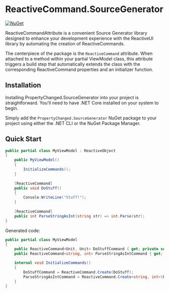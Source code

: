 # ReactiveCommand.SourceGenerator

[![NuGet](https://img.shields.io/nuget/v/ReactiveCommand.SourceGenerator.svg)](https://www.nuget.org/packages/ReactiveCommand.SourceGenerator/)

ReactiveCommandAttribute is a convenient Source Generator library designed to enhance your development experience with the ReactiveUI library by automating the creation of ReactiveCommands.

The centerpiece of the package is the `ReactiveCommand` attribute. When attached to a method within your partial ViewModel class, this attribute triggers a build step that automatically extends the class with the corresponding ReactiveCommand properties and an initializer function.

## Installation
Installing PropertyChanged.SourceGenerator into your project is straightforward. You'll need to have .NET Core installed on your system to begin.

Simply add the `PropertyChanged.SourceGenerator` NuGet package to your project using either the .NET CLI or the NuGet Package Manager.

## Quick Start
```csharp
public partial class MyViewModel : ReactiveObject
{
    public MyViewModel() 
    {
        InitializeCommands();
    }
    
    [ReactiveCommand]
    public void DoStuff()
    {
        Console.WriteLine("Stuff!");
    }
    
    [ReactiveCommand]
    public int ParseStringAsInt(string str) => int.Parse(str);
}
```

Generated code:
```csharp
public partial class MyViewModel
{
    public ReactiveCommand<Unit, Unit> DoStuffCommand { get; private set; }
    public ReactiveCommand<string, int> ParseStringAsIntCommand { get; private set; }

    internal void InitializeCommands() 
    {
        DoStuffCommand = ReactiveCommand.Create(DoStuff);
        ParseStringAsIntCommand = ReactiveCommand.Create<string, int>(ParseStringAsInt);
    }
}
```
